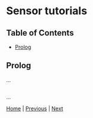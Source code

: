 # Sensor tutorials

## Table of Contents

- [Prolog](#prolog)

## Prolog

...

##

...

[Home](https://github.com/Lupin3000/ESP) | [Previous](./017_human_interaction_tutorials.md) | [Next]()

